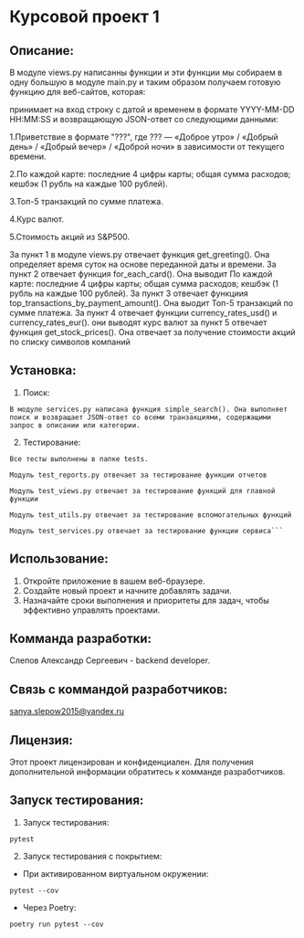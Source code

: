 # Курсовой проект 1

## Описание:

В модуле views.py написанны функции и эти функции мы собираем в одну большую в модуле main.py и таким образом получаем готовую функцию для веб-сайтов, которая:

принимает на вход строку с датой и временем в формате YYYY-MM-DD HH:MM:SS и возвращающую JSON-ответ со следующими данными:

1.Приветствие в формате "???", где ??? — «Доброе утро» / «Добрый день» / «Добрый вечер» / «Доброй ночи» в зависимости от текущего времени.

2.По каждой карте: последние 4 цифры карты; общая сумма расходов; кешбэк (1 рубль на каждые 100 рублей).

3.Топ-5 транзакций по сумме платежа.

4.Курс валют.

5.Стоимость акций из S&P500.

За пункт 1 в модуле views.py отвечает функция get_greeting(). Она определяет время суток на основе переданной даты и времени. За пункт 2 отвечает функция for_each_card(). Она выводит По каждой карте: последние 4 цифры карты; общая сумма расходов; кешбэк (1 рубль на каждые 100 рублей). За пункт 3 отвечает функциия top_transactions_by_payment_amount(). Она выодит Топ-5 транзакций по сумме платежа. За пункт 4 отвечает функции currency_rates_usd() и currency_rates_eur(). они выводят курс валют за пункт 5 отвечает функция get_stock_prices(). Она отвечает за получение стоимости акций по списку символов компаний
## Установка:

1. Поиск:
```
В модуле services.py написана функция simple_search(). Она выполняет поиск и возвращает JSON-ответ со всеми транзакциями, содержащими запрос в описании или категории.

```
2. Тестирование:
```
Все тесты выполнены в папке tests.

Модуль test_reports.py отвечает за тестирование функции отчетов

Модуль test_views.py отвечает за тестирование функций для главной функции

Модуль test_utils.py отвечает за тестирование вспомогательных функций

Модуль test_services.py отвечает за тестирование функции сервиса```
```
## Использование:

1. Откройте приложение в вашем веб-браузере.
2. Создайте новый проект и начните добавлять задачи.
3. Назначайте сроки выполнения и приоритеты для задач, чтобы эффективно управлять проектами.

## Комманда разработки:

Слепов Александр Сергеевич - backend developer.

## Связь с коммандой разработчиков:

sanya.slepow2015@yandex.ru

## Лицензия:

Этот проект лицензирован и конфиденциален. Для получения дополнительной информации обратитесь к комманде разработчиков.

## Запуск тестирования:

1. Запуск тестирования:
```
pytest
```
2. Запуск тестирования с покрытием:
- При активированном виртуальном окружении:
```
pytest --cov
```
- Через Poetry:
```
poetry run pytest --cov
```